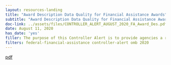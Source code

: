 ```yaml
---
layout: resources-landing
title: "Award Description Data Quality for Financial Assistance Awards"
subtitle: "Award Description Data Quality for Financial Assistance Awards"
doc-link: ../assets/files/CONTROLLER_ALERT_AUGUST_2020_FA_Award_Des.pdf
date: August 11, 2020
has_date: 'yes'
filler: The purpose of this Controller Alert is to provide agencies a reminder of the most recent OMB policy regarding Financial Assistance requirements for award description data quality and controls.
filters: federal-financial-assistance controller-alert omb 2020
---
```


<a href="{{ site.baseurl }}/assets/files/CONTROLLER_ALERT_AUGUST_2020_FA_Award_Des.pdf">pdf</a>